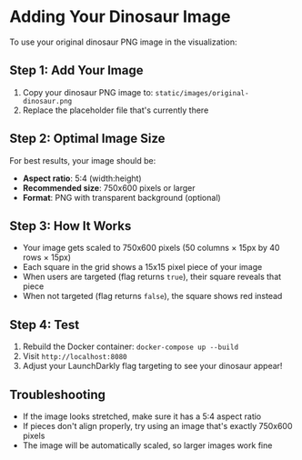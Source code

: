 # Adding Your Dinosaur Image

To use your original dinosaur PNG image in the visualization:

## Step 1: Add Your Image
1. Copy your dinosaur PNG image to: `static/images/original-dinosaur.png`
2. Replace the placeholder file that's currently there

## Step 2: Optimal Image Size
For best results, your image should be:
- **Aspect ratio**: 5:4 (width:height)
- **Recommended size**: 750x600 pixels or larger
- **Format**: PNG with transparent background (optional)

## Step 3: How It Works
- Your image gets scaled to 750x600 pixels (50 columns × 15px by 40 rows × 15px)
- Each square in the grid shows a 15x15 pixel piece of your image
- When users are targeted (flag returns `true`), their square reveals that piece
- When not targeted (flag returns `false`), the square shows red instead

## Step 4: Test
1. Rebuild the Docker container: `docker-compose up --build`
2. Visit `http://localhost:8080`
3. Adjust your LaunchDarkly flag targeting to see your dinosaur appear!

## Troubleshooting
- If the image looks stretched, make sure it has a 5:4 aspect ratio
- If pieces don't align properly, try using an image that's exactly 750x600 pixels
- The image will be automatically scaled, so larger images work fine
